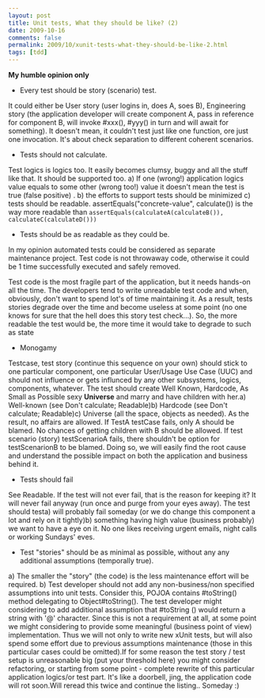 ```yaml
---
layout: post
title: Unit tests, What they should be like? (2)
date: 2009-10-16
comments: false
permalink: 2009/10/xunit-tests-what-they-should-be-like-2.html
tags: [tdd]
---
```


**My humble opinion only**

*   Every test should be story (scenario) test.

It could either be User story (user logins in, does A, soes B), Engineering story (the application developer will create component A, pass in reference for component B, will invoke #xxx(), #yyy() in turn and will await for something). It doesn't mean, it couldn't test just like one function, ore just one invocation. It's about check separation to different coherent scenarios.

*   Tests should not calculate.

Test logics is logics too. It easily becomes clumsy, buggy and all the stuff like that. It should be supported too. a) If one (wrong!) application logics value equals to some other (wrong too!) value it doesn't mean the test is true (false positive) .
b) the efforts to support tests should be minimized
c) tests should be readable. assertEquals("concrete-value", calculate()) is the way more readable than `assertEquals(calculateA(calculateB()), calculateC(calculateD()))`

*   Tests should be as readable as they could be.

In my opinion automated tests could be considered as separate maintenance project. Test code is not throwaway code, otherwise it could be 1 time successfully executed and safely removed.

Test code is the most fragile part of the application, but it needs hands-on all the time. The developers tend to write unreadable test code and when, obviously, don't want to spend lot's of time maintaining it. As a result, tests stories degrade over the time and become useless at some point (no one knows for sure that the hell does this story test check...). So, the more readable the test would be, the more time it would take to degrade to such as state


*   Monogamy

Testcase, test story (continue this sequence on your own) should stick to one particular component, one particular User/Usage Use Case (UUC) and should not influence or gets influnced by any other subsystems, logics, components, whatever. The test should create Well Known, Hardcode, As Small as Possible sexy **Universe** and marry and have children with her.a) Well-known (see Don't calculate; Readable)b) Hardcode (see Don't calculate; Readable)c) Universe (all the space, objects as needed). As the result, no affairs are allowed. If TestA testCase fails, only A should be blamed. No chances of getting children with B should be allowed. If test scenario (story) testScenarioA fails, there shouldn't be option for testScenarionB to be blamed. Doing so, we will easily find the root cause and understand the possible impact on both the application and business behind it.

*   Tests should fail

See Readable. If the test will not ever fail, that is the reason for keeping it? It will never fail anyway (run once and purge from your eyes away). The test should testa) will probably fail someday (or we do change this component a lot and rely on it tightly)b) something having high value (business probably) we want to have a eye on it. No one likes receiving urgent emails, night calls or working Sundays' eves.

*   Test "stories" should be as minimal as possible, without any any additional assumptions (temporally true).

a) The smaller the "story" (the code) is the less maintenance effort will be required.
b) Test developer should not add any non-business/non specified assumptions into unit tests. Consider this, POJOA contains #toString() method delegating to Object#toString(). The test developer might considering to add additional assumption that #toString () would return a string with '@' character. Since this is not a requirement at all, at some point we might considering to provide some meaningful (business point of view) implementation. Thus we will not only to write new xUnit tests, but will also spend some effort due to previous assumptions maintenance (those in this particular cases could be omitted).If for some reason the test story / test setup is unreasonable big (put your threshold here) you might consider refactoring, or starting from some point - complete rewrite of this particular application logics/or test part. It's like a doorbell, jing, the application code will rot soon.Will reread this twice and continue the listing.. Someday :)